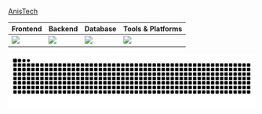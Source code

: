 <a href="https://anishr.netlify.app/">AnisTech</a>

<div align="center">

| Frontend | Backend | Database | Tools & Platforms |
|----------|---------|----------|-------------------|
| <img src="https://skillicons.dev/icons?i=html,css,js,ts,react,nextjs,laravel" height="40"/> | <img src="https://skillicons.dev/icons?i=nodejs,express,nextjs,laravel" height="40"/> | <img src="https://skillicons.dev/icons?i=mysql" height="40"/> | <img src="https://skillicons.dev/icons?i=git,github,figma,aftereffects,illustrator,phpstorm,webstorm" height="40"/> 

</div>

<picture>
  <source media="(prefers-color-scheme: dark)" srcset="https://raw.githubusercontent.com/AbdedjalilKaci/AbdedjalilKaci/output/snake-dark.svg">
  <img alt="github contribution snake" src="https://raw.githubusercontent.com/AbdedjalilKaci/AbdedjalilKaci/output/snake.svg">
</picture> 
